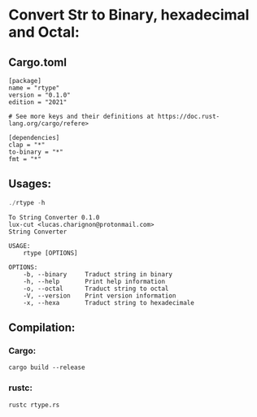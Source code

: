 # Convert Str to Binary, hexadecimal and Octal:

## Cargo.toml
```
[package]
name = "rtype"
version = "0.1.0"
edition = "2021"

# See more keys and their definitions at https://doc.rust-lang.org/cargo/refere>

[dependencies]
clap = "*"
to-binary = "*"
fmt = "*"
```

## Usages:
```rust
./rtype -h
```
```
To String Converter 0.1.0
lux-cut <lucas.charignon@protonmail.com>
String Converter

USAGE:
    rtype [OPTIONS]

OPTIONS:
    -b, --binary     Traduct string in binary
    -h, --help       Print help information
    -o, --octal      Traduct string to octal
    -V, --version    Print version information
    -x, --hexa       Traduct string to hexadecimale
```
## Compilation:

### Cargo:
```
cargo build --release
```

### rustc:
```
rustc rtype.rs
```